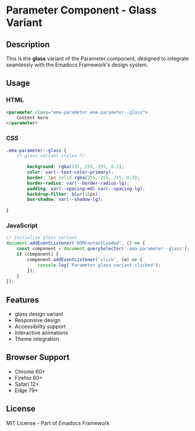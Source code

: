 # Parameter Component - Glass Variant

## Description
This is the **glass** variant of the Parameter component, designed to integrate seamlessly with the Emadocs Framework's design system.

## Usage

### HTML
```html
<parameter class="ema-parameter ema-parameter--glass">
    Content here
</parameter>
```

### CSS
```css
.ema-parameter--glass {
    /* glass variant styles */
    
        background: rgba(255, 255, 255, 0.1);
        color: var(--text-color-primary);
        border: 1px solid rgba(255, 255, 255, 0.2);
        border-radius: var(--border-radius-lg);
        padding: var(--spacing-md) var(--spacing-lg);
        backdrop-filter: blur(10px);
        box-shadow: var(--shadow-lg);
    
}
```

### JavaScript
```javascript
// Initialize glass variant
document.addEventListener('DOMContentLoaded', () => {
    const component = document.querySelector('.ema-parameter--glass');
    if (component) {
        component.addEventListener('click', (e) => {
            console.log('Parameter glass variant clicked');
        });
    }
});
```

## Features
- glass design variant
- Responsive design
- Accessibility support
- Interactive animations
- Theme integration

## Browser Support
- Chrome 60+
- Firefox 60+
- Safari 12+
- Edge 79+

## License
MIT License - Part of Emadocs Framework
